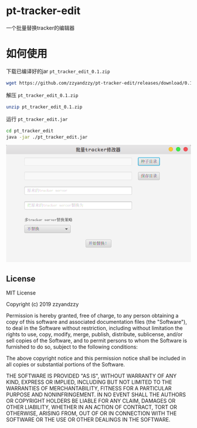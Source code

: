 # pt-tracker-edit
一个批量替换tracker的编辑器

# 如何使用

下载已编译好的jar `pt_tracker_edit_0.1.zip`

```bash
wget https://github.com/zzyandzzy/pt-tracker-edit/releases/download/0.1/pt_tracker_edit_0.1.zip
```

解压 `pt_tracker_edit_0.1.zip`

```bash
unzip pt_tracker_edit_0.1.zip
```

运行 `pt_tracker_edit.jar`
```bash
cd pt_tracker_edit
java -jar ./pt_tracker_edit.jar
```

 ![1](https://github.com/zzyandzzy/pt-tracker-edit/raw/master/images/run.png "运行截图")


License
----
MIT License

Copyright (c) 2019 zzyandzzy

Permission is hereby granted, free of charge, to any person obtaining a copy
of this software and associated documentation files (the "Software"), to deal
in the Software without restriction, including without limitation the rights
to use, copy, modify, merge, publish, distribute, sublicense, and/or sell
copies of the Software, and to permit persons to whom the Software is
furnished to do so, subject to the following conditions:

The above copyright notice and this permission notice shall be included in all
copies or substantial portions of the Software.

THE SOFTWARE IS PROVIDED "AS IS", WITHOUT WARRANTY OF ANY KIND, EXPRESS OR
IMPLIED, INCLUDING BUT NOT LIMITED TO THE WARRANTIES OF MERCHANTABILITY,
FITNESS FOR A PARTICULAR PURPOSE AND NONINFRINGEMENT. IN NO EVENT SHALL THE
AUTHORS OR COPYRIGHT HOLDERS BE LIABLE FOR ANY CLAIM, DAMAGES OR OTHER
LIABILITY, WHETHER IN AN ACTION OF CONTRACT, TORT OR OTHERWISE, ARISING FROM,
OUT OF OR IN CONNECTION WITH THE SOFTWARE OR THE USE OR OTHER DEALINGS IN THE
SOFTWARE.
